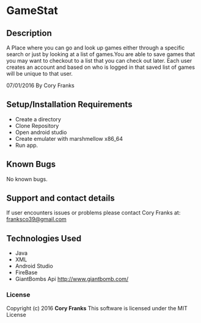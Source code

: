 # GameStat

## Description
A Place where you can go and look up games either through a specific search or just by looking at a list of games.You are able to save games that you may want to checkout to a list that you can check out later. Each user creates an account and based on who is logged in that saved list of games will be unique to that user.

07/01/2016
By Cory Franks


## Setup/Installation Requirements

* Create a directory
* Clone Repository
* Open android studio
* Create emulater with marshmellow x86_64
* Run app.


## Known Bugs

No known bugs.

## Support and contact details

If user encounters issues or problems please contact Cory Franks at: franksco39@gmail.com

## Technologies Used

* Java
* XML
* Android Studio
* FireBase
* GiantBombs Api http://www.giantbomb.com/


### License

Copyright (c) 2016 **Cory Franks**
This software is licensed under the MIT License
